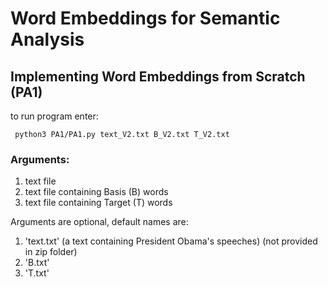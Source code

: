 
# Word Embeddings for Semantic Analysis

## Implementing Word Embeddings from Scratch (PA1)

to run program enter:
```
 python3 PA1/PA1.py text_V2.txt B_V2.txt T_V2.txt
```
### Arguments:
1. text file
2. text file containing Basis (B) words
3. text file containing Target (T) words

Arguments are optional, default names are:
1. 'text.txt' (a text containing President Obama's speeches) (not provided in zip folder)
2. 'B.txt'
3. 'T.txt'

